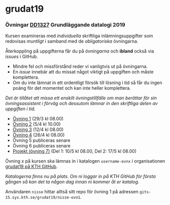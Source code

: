 # grudat19

### Övningar [DD1327](https://www.kth.se/social/course/DD1327/) Grundläggande datalogi 2019

Kursen examineras med *individuella* skriftliga inlämningsuppgifter som redovisas *muntligt*
i samband med de *obligatoriska* övningarna.

Återkoppling på uppgifterna får du på *övningarna* och **ibland** också via *issues* i GitHub.

- Mindre fel och missförstånd reder vi vanligtvis ut på övningarna.
- En *issue* innebär att du missat något viktigt på uppgiften och måste komplettera.
- Om du inte lämnat in ett ordentligt försök till lösning i tid så får du ingen poäng för det momentet
  och kan inte heller komplettera.

*Det är tillåtet att missa ett enskilt övningstillfälle om man berättar för sin övningsassistent i förväg
och dessutom lämnar in den skriftliga delen av uppgiften i tid.*

- [Övning 1](https://github.com/yourbasic/grudat19/blob/master/ovn1.md) (29/3 kl 08.00)
- [Övning 2](https://github.com/yourbasic/grudat19/blob/master/ovn2.md) (5/4 kl 10.00)
- [Övning 3](https://github.com/yourbasic/grudat19/blob/master/ovn3.md) (12/4 kl 08.00)
- [Övning 4](https://github.com/yourbasic/grudat19/blob/master/ovn4.md) (26/4 kl 08.00)
- Övning 5 publiceras senare
- Övning 6 publiceras senare
- [Projekt (övning 7)](https://github.com/yourbasic/grudat19/blob/master/ovn7.md) (Del 1: 10/5 kl 08.00, Del 2: 17/5 kl 08.00)

Övning x på kursen ska lämnas in i katalogen
<code>username-ovnx</code> i organisationen [grudat19 på KTH GitHub](https://gits-15.sys.kth.se/grudat19).

*Katalogerna finns nu på plats. Om ni loggar in på KTH GitHub för första gången så kan det ta någon dag innan ni kommer åt er katalog.*

Användaren `nisse` hittar alltså sitt repo för övning 1 på adressen
<code>gits-15.sys.kth.se/grudat19/nisse-ovn1</code>.
